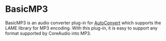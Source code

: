 BasicMP3
========

BasicMP3 is an audio converter plug-in for [AutoConvert](https://github.com/unixpickle/AutoConvert) which supports the LAME library for MP3 encoding.  With this plug-in, it is easy to support any format supported by CoreAudio into MP3.
